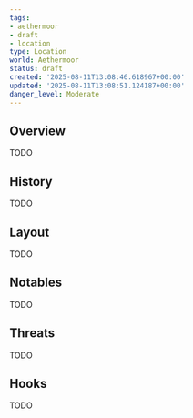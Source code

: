 ```yaml
---
tags:
- aethermoor
- draft
- location
type: Location
world: Aethermoor
status: draft
created: '2025-08-11T13:08:46.618967+00:00'
updated: '2025-08-11T13:08:51.124187+00:00'
danger_level: Moderate
---
```



## Overview

TODO
## History

TODO
## Layout

TODO
## Notables

TODO
## Threats

TODO
## Hooks

TODO
